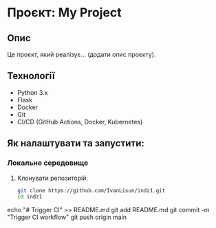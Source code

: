 # Проєкт: My Project

## Опис
Це проєкт, який реалізує... (додати опис проєкту).

## Технології
- Python 3.x
- Flask
- Docker
- Git
- CI/CD (GitHub Actions, Docker, Kubernetes)
  
## Як налаштувати та запустити:

### Локальне середовище
1. Клонувати репозиторій:
   ```bash
   git clone https://github.com/IvanLisun/indz1.git
   cd indz1
echo "# Trigger CI" >> README.md
git add README.md
git commit -m "Trigger CI workflow"
git push origin main
